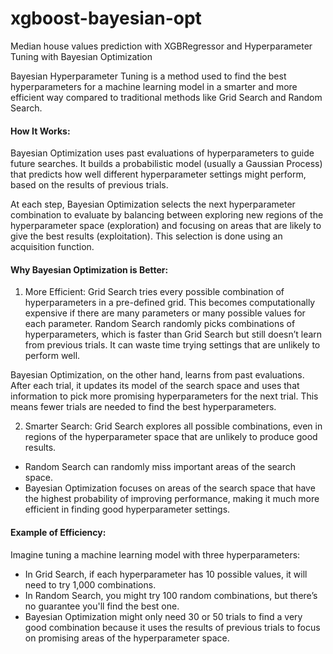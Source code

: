 # xgboost-bayesian-opt
Median house values prediction with XGBRegressor and Hyperparameter Tuning with Bayesian Optimization

Bayesian Hyperparameter Tuning is a method used to find the best hyperparameters for a machine learning model in a smarter and more efficient way compared to traditional methods like Grid Search and Random Search.

#### How It Works:
Bayesian Optimization uses past evaluations of hyperparameters to guide future searches. It builds a probabilistic model (usually a Gaussian Process) that predicts how well different hyperparameter settings might perform, based on the results of previous trials.

At each step, Bayesian Optimization selects the next hyperparameter combination to evaluate by balancing between exploring new regions of the hyperparameter space (exploration) and focusing on areas that are likely to give the best results (exploitation). This selection is done using an acquisition function.

#### Why Bayesian Optimization is Better:

1. More Efficient:
Grid Search tries every possible combination of hyperparameters in a pre-defined grid. This becomes computationally expensive if there are many parameters or many possible values for each parameter.
Random Search randomly picks combinations of hyperparameters, which is faster than Grid Search but still doesn’t learn from previous trials. It can waste time trying settings that are unlikely to perform well.

Bayesian Optimization, on the other hand, learns from past evaluations. After each trial, it updates its model of the search space and uses that information to pick more promising hyperparameters for the next trial. This means fewer trials are needed to find the best hyperparameters.

2. Smarter Search:
Grid Search explores all possible combinations, even in regions of the hyperparameter space that are unlikely to produce good results.
- Random Search can randomly miss important areas of the search space.
- Bayesian Optimization focuses on areas of the search space that have the highest probability of improving performance, making it much more efficient in finding good hyperparameter settings.

#### Example of Efficiency:
Imagine tuning a machine learning model with three hyperparameters:

- In Grid Search, if each hyperparameter has 10 possible values, it will need to try 1,000 combinations.
- In Random Search, you might try 100 random combinations, but there’s no guarantee you'll find the best one.
- Bayesian Optimization might only need 30 or 50 trials to find a very good combination because it uses the results of previous trials to focus on promising areas of the hyperparameter space.
